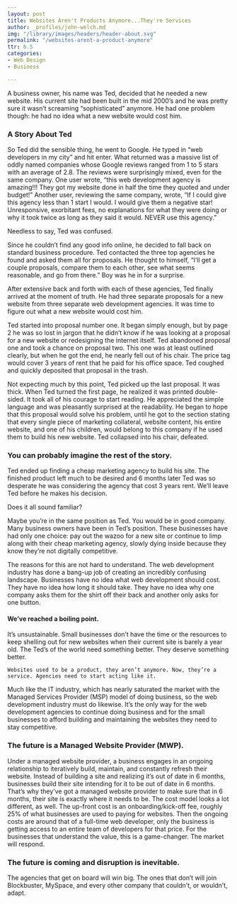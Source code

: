 ```yaml
---
layout: post
title: Websites Aren't Products Anymore...They're Services
author: _profiles/john-welch.md
img: "/library/images/headers/header-about.svg"
permalink: "/websites-arent-a-product-anymore"
ttr: 6.5
categories:
- Web Design
- Business

---
```

A business owner, his name was Ted, decided that he needed a new website. His current site had been built in the mid 2000’s and he was pretty sure it wasn’t screaming “sophisticated” anymore. He had one problem though: he had no idea what a new website would cost him. 

### A Story About Ted
So Ted did the sensible thing, he went to Google. He typed in “web developers in my city” and hit enter. What returned was a massive list of oddly named companies whose Google reviews ranged from 1 to 5 stars with an average of 2.8. The reviews were surprisingly mixed, even for the same company. One user wrote, “this web development agency is amazing!!! They got my website done in half the time they quoted and under budget!” Another user, reviewing the same company, wrote, “If I could give this agency less than 1 start I would. I would give them a negative star! Unresponsive, exorbitant fees, no explanations for what they were doing or why it took twice as long as they said it would. NEVER use this agency.” 

Needless to say, Ted was confused. 

Since he couldn’t find any good info online, he decided to fall back on standard business procedure. Ted contacted the three top agencies he found and asked them all for proposals. He thought to himself, “I’ll get a couple proposals, compare them to each other, see what seems reasonable, and go from there.” 
Boy was he in for a surprise. 

After extensive back and forth with each of these agencies, Ted finally arrived at the moment of truth. He had three separate proposals for a new website from three separate web development agencies. It was time to figure out what a new website would cost him. 

Ted started into proposal number one. It began simply enough, but by page 2 he was so lost in jargon that he didn’t know if he was looking at a proposal for a new website or redesigning the internet itself. 
Ted abandoned proposal one and took a chance on proposal two. This one was at least outlined clearly, but when he got the end, he nearly fell out of his chair. The price tag would cover 3 years of rent that he paid for his office space. Ted coughed and quickly deposited that proposal in the trash. 

Not expecting much by this point, Ted picked up the last proposal. It was thick. When Ted turned the first page, he realized it was printed double-sided. It took all of his courage to start reading. He appreciated the simple language and was pleasantly surprised at the readability. He began to hope that this proposal would solve his problem, until he got to the section stating that every single piece of marketing collateral, website content, his entire website, and one of his children, would belong to this company if he used them to build his new website. Ted collapsed into his chair, defeated. 

### You can probably imagine the rest of the story.
Ted ended up finding a cheap marketing agency to build his site. The finished product left much to be desired and 6 months later Ted was so desperate he was considering the agency that cost 3 years rent. We’ll leave Ted before he makes his decision. 

Does it all sound familiar? 

Maybe you’re in the same position as Ted. You would be in good company. Many business owners have been in Ted’s position. These businesses have had only one choice: pay out the wazoo for a new site or continue to limp along with their cheap marketing agency, slowly dying inside because they know they’re not digitally competitive. 

The reasons for this are not hard to understand. The web development industry has done a bang-up job of creating an incredibly confusing landscape. Businesses have no idea what web development should cost. They have no idea how long it should take. They have no idea why one company asks them for the shirt off their back and another only asks for one button. 

#### We’ve reached a boiling point. 
It’s unsustainable. Small businesses don’t have the time or the resources to keep shelling out for new websites when their current site is barely a year old. The Ted’s of the world need something better. They deserve something better. 

	Websites used to be a product, they aren’t anymore. Now, they’re a service. Agencies need to start acting like it.

Much like the IT industry, which has nearly saturated the market with the Managed Services Provider (MSP) model of doing business, so the web development industry must do likewise. It’s the only way for the web development agencies to continue doing business and for the small businesses to afford building and maintaining the websites they need to stay competitive. 

### The future is a Managed Website Provider (MWP). 
Under a managed website provider, a business engages in an ongoing relationship to iteratively build, maintain, and constantly refresh their website. Instead of building a site and realizing it’s out of date in 6 months, businesses build their site intending for it to be out of date in 6 months. That’s why they’ve got a managed website provider to make sure that in 6 months, their site is exactly where it needs to be. 
The cost model looks a lot different, as well. The up-front cost is an onboarding/kick-off fee, roughly 25% of what businesses are used to paying for websites. Then the ongoing costs are around that of a full-time web developer, only the business is getting access to an entire team of developers for that price. For the businesses that understand the value, this is a game-changer. The market will respond. 

### The future is coming and disruption is inevitable. 
The agencies that get on board will win big. The ones that don’t will join Blockbuster, MySpace, and every other company that couldn’t, or wouldn’t, adapt.